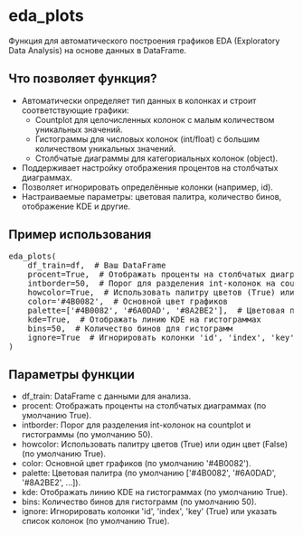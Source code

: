 # eda_plots

Функция для автоматического построения графиков EDA (Exploratory Data Analysis) на основе данных в DataFrame.

## Что позволяет функция?
<ul>
<li>Автоматически определяет тип данных в колонках и строит соответствующие графики:
<ul>
<li>Countplot для целочисленных колонок с малым количеством уникальных значений.

<li>Гистограммы для числовых колонок (int/float) с большим количеством уникальных значений.

<li>Столбчатые диаграммы для категориальных колонок (object).
</ul>
<li>Поддерживает настройку отображения процентов на столбчатых диаграммах.

<li>Позволяет игнорировать определённые колонки (например, id).

<li>Настраиваемые параметры: цветовая палитра, количество бинов, отображение KDE и другие.
</ul>

## Пример использования
<pre>
eda_plots(
    df_train=df,  # Ваш DataFrame
    procent=True,  # Отображать проценты на столбчатых диаграммах
    intborder=50,  # Порог для разделения int-колонок на countplot и гистограммы
    howcolor=True,  # Использовать палитру цветов (True) или один цвет (False)
    color='#4B0082',  # Основной цвет графиков
    palette=['#4B0082', '#6A0DAD', '#8A2BE2'],  # Цветовая палитра
    kde=True,  # Отображать линию KDE на гистограммах
    bins=50,  # Количество бинов для гистограмм
    ignore=True  # Игнорировать колонки 'id', 'index', 'key' (или указать список колонок)
)
</pre>
## Параметры функции

- df_train: DataFrame с данными для анализа.
- procent: Отображать проценты на столбчатых диаграммах (по умолчанию True).
- intborder: Порог для разделения int-колонок на countplot и гистограммы (по умолчанию 50).
- howcolor: Использовать палитру цветов (True) или один цвет (False) (по умолчанию True).
- color: Основной цвет графиков (по умолчанию '#4B0082').
- palette: Цветовая палитра (по умолчанию ['#4B0082', '#6A0DAD', '#8A2BE2', ...]).
- kde: Отображать линию KDE на гистограммах (по умолчанию True).
- bins: Количество бинов для гистограмм (по умолчанию 50).
- ignore: Игнорировать колонки 'id', 'index', 'key' (True) или указать список колонок (по умолчанию True).
